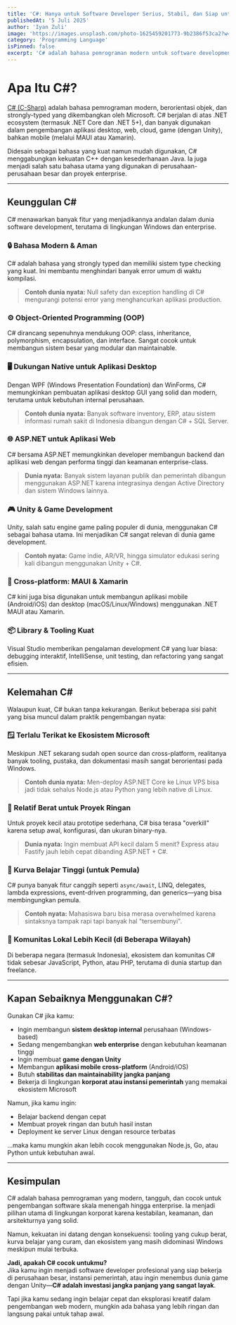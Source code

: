 ```yaml
---
title: 'C#: Hanya untuk Software Developer Serius, Stabil, dan Siap untuk Proyek Skala Besar'
publishedAt: '5 Juli 2025'
author: 'Iyan Zuli'
image: 'https://images.unsplash.com/photo-1625459201773-9b2386f53ca2?w=600&auto=format&fit=crop&q=60&ixlib=rb-4.1.0&ixid=M3wxMjA3fDB8MHxzZWFyY2h8NHx8YyUyMGxhbmd1YWdlfGVufDB8fDB8fHww'
category: 'Programming Language'
isPinned: false
excerpt: 'C# adalah bahasa pemrograman modern untuk software development berbasis .NET. Stabil, OOP-friendly, dan banyak digunakan di aplikasi desktop, web, cloud, hingga game dengan Unity.'
---
```


# Apa Itu C#?

[C# (C-Sharp)](https://learn.microsoft.com/en-us/dotnet/csharp/) adalah bahasa pemrograman modern, berorientasi objek, dan strongly-typed yang dikembangkan oleh Microsoft. C# berjalan di atas .NET ecosystem (termasuk .NET Core dan .NET 5+), dan banyak digunakan dalam pengembangan aplikasi desktop, web, cloud, game (dengan Unity), bahkan mobile (melalui MAUI atau Xamarin).

Didesain sebagai bahasa yang kuat namun mudah digunakan, C# menggabungkan kekuatan C++ dengan kesederhanaan Java. Ia juga menjadi salah satu bahasa utama yang digunakan di perusahaan-perusahaan besar dan proyek enterprise.

---

## Keunggulan C#

C# menawarkan banyak fitur yang menjadikannya andalan dalam dunia software development, terutama di lingkungan Windows dan enterprise.

### 🔒 Bahasa Modern & Aman

C# adalah bahasa yang strongly typed dan memiliki sistem type checking yang kuat. Ini membantu menghindari banyak error umum di waktu kompilasi.

> **Contoh dunia nyata:** Null safety dan exception handling di C# mengurangi potensi error yang menghancurkan aplikasi production.

### ⚙️ Object-Oriented Programming (OOP)

C# dirancang sepenuhnya mendukung OOP: class, inheritance, polymorphism, encapsulation, dan interface. Sangat cocok untuk membangun sistem besar yang modular dan maintainable.

### 🖥️ Dukungan Native untuk Aplikasi Desktop

Dengan WPF (Windows Presentation Foundation) dan WinForms, C# memungkinkan pembuatan aplikasi desktop GUI yang solid dan modern, terutama untuk kebutuhan internal perusahaan.

> **Contoh dunia nyata:** Banyak software inventory, ERP, atau sistem informasi rumah sakit di Indonesia dibangun dengan C# + SQL Server.

### 🌐 ASP.NET untuk Aplikasi Web

C# bersama ASP.NET memungkinkan developer membangun backend dan aplikasi web dengan performa tinggi dan keamanan enterprise-class.

> **Dunia nyata:** Banyak sistem layanan publik dan pemerintah dibangun menggunakan ASP.NET karena integrasinya dengan Active Directory dan sistem Windows lainnya.

### 🎮 Unity & Game Development

Unity, salah satu engine game paling populer di dunia, menggunakan C# sebagai bahasa utama. Ini menjadikan C# sangat relevan di dunia game development.

> **Contoh nyata:** Game indie, AR/VR, hingga simulator edukasi sering kali dibangun menggunakan Unity + C#.

### 📱 Cross-platform: MAUI & Xamarin

C# kini juga bisa digunakan untuk membangun aplikasi mobile (Android/iOS) dan desktop (macOS/Linux/Windows) menggunakan .NET MAUI atau Xamarin.

### 📦 Library & Tooling Kuat

Visual Studio memberikan pengalaman development C# yang luar biasa: debugging interaktif, IntelliSense, unit testing, dan refactoring yang sangat efisien.

---

## Kelemahan C#

Walaupun kuat, C# bukan tanpa kekurangan. Berikut beberapa sisi pahit yang bisa muncul dalam praktik pengembangan nyata:

### 🪟 Terlalu Terikat ke Ekosistem Microsoft

Meskipun .NET sekarang sudah open source dan cross-platform, realitanya banyak tooling, pustaka, dan dokumentasi masih sangat berorientasi pada Windows.

> **Contoh dunia nyata:** Men-deploy ASP.NET Core ke Linux VPS bisa jadi tidak sehalus Node.js atau Python yang lebih native di Linux.

### 🐘 Relatif Berat untuk Proyek Ringan

Untuk proyek kecil atau prototipe sederhana, C# bisa terasa "overkill" karena setup awal, konfigurasi, dan ukuran binary-nya.

> **Dunia nyata:** Ingin membuat API kecil dalam 5 menit? Express atau Fastify jauh lebih cepat dibanding ASP.NET + C#.

### 🧠 Kurva Belajar Tinggi (untuk Pemula)

C# punya banyak fitur canggih seperti `async/await`, LINQ, delegates, lambda expressions, event-driven programming, dan generics—yang bisa membingungkan pemula.

> **Contoh nyata:** Mahasiswa baru bisa merasa overwhelmed karena sintaksnya tampak rapi tapi banyak hal "tersembunyi".

### 🔄 Komunitas Lokal Lebih Kecil (di Beberapa Wilayah)

Di beberapa negara (termasuk Indonesia), ekosistem dan komunitas C# tidak sebesar JavaScript, Python, atau PHP, terutama di dunia startup dan freelance.

---

## Kapan Sebaiknya Menggunakan C#?

Gunakan C# jika kamu:

- Ingin membangun **sistem desktop internal** perusahaan (Windows-based)
- Sedang mengembangkan **web enterprise** dengan kebutuhan keamanan tinggi
- Ingin membuat **game dengan Unity**
- Membangun **aplikasi mobile cross-platform** (Android/iOS)
- Butuh **stabilitas dan maintainability jangka panjang**
- Bekerja di lingkungan **korporat atau instansi pemerintah** yang memakai ekosistem Microsoft

Namun, jika kamu ingin:

- Belajar backend dengan cepat
- Membuat proyek ringan dan butuh hasil instan
- Deployment ke server Linux dengan resource terbatas

…maka kamu mungkin akan lebih cocok menggunakan Node.js, Go, atau Python untuk kebutuhan awal.

---

## Kesimpulan

C# adalah bahasa pemrograman yang modern, tangguh, dan cocok untuk pengembangan software skala menengah hingga enterprise. Ia menjadi pilihan utama di lingkungan korporat karena kestabilan, keamanan, dan arsitekturnya yang solid.

Namun, kekuatan ini datang dengan konsekuensi: tooling yang cukup berat, kurva belajar yang curam, dan ekosistem yang masih didominasi Windows meskipun mulai terbuka.

**Jadi, apakah C# cocok untukmu?**  
Jika kamu ingin menjadi software developer profesional yang siap bekerja di perusahaan besar, instansi pemerintah, atau ingin menembus dunia game dengan Unity—**C# adalah investasi jangka panjang yang sangat layak**.

Tapi jika kamu sedang ingin belajar cepat dan eksplorasi kreatif dalam pengembangan web modern, mungkin ada bahasa yang lebih ringan dan langsung pakai untuk tahap awal.
